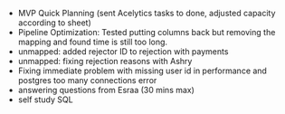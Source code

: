 * MVP Quick Planning (sent Acelytics tasks to done, adjusted capacity according to sheet)
* Pipeline Optimization: Tested putting columns back but removing the mapping and found time is still too long.
* unmapped: added rejector ID to rejection with payments
* unmapped: fixing rejection reasons with Ashry
* Fixing immediate problem with missing user id in performance and postgres too many connections error
* answering questions from Esraa (30 mins max)
* self study SQL
